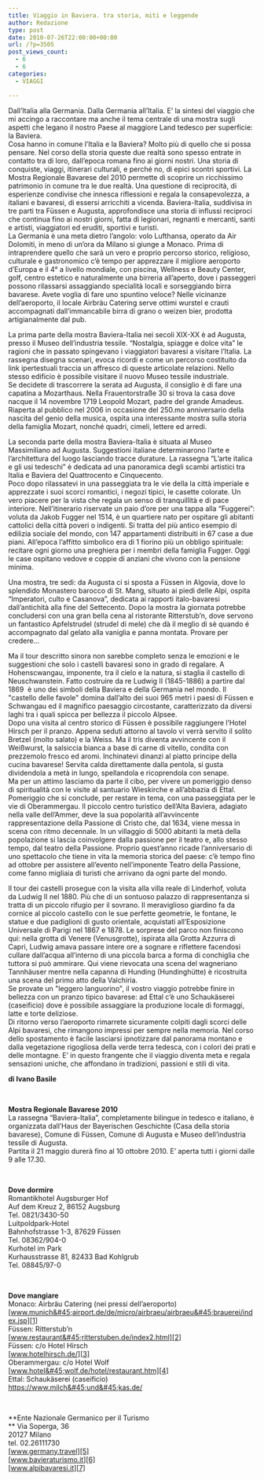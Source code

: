 ```yaml
---
title: Viaggio in Baviera. tra storia, miti e leggende
author: Redazione
type: post
date: 2010-07-26T22:00:00+00:00
url: /?p=3505
post_views_count:
  - 6
  - 6
categories:
  - VIAGGI

---
```

Dall&rsquo;Italia alla Germania. Dalla Germania all&rsquo;Italia. E&rsquo; la sintesi del viaggio che mi accingo a raccontare ma anche il tema centrale di una mostra sugli aspetti che legano il nostro Paese al maggiore Land tedesco per superficie: la Baviera.  
Cosa hanno in comune l&rsquo;Italia e la Baviera? Molto pi&ugrave; di quello che si possa pensare. Nel corso della storia queste due realt&agrave; sono spesso entrate in contatto tra di loro, dall&rsquo;epoca romana fino ai giorni nostri. Una storia di conquiste, viaggi, itinerari culturali, e perch&eacute; no, di epici scontri sportivi. La Mostra Regionale Bavarese del 2010 permette di scoprire un ricchissimo patrimonio in comune tra le due realt&agrave;. Una questione di reciprocit&agrave;, di esperienze condivise che innesca riflessioni e regala la consapevolezza, a italiani e bavaresi, di essersi arricchiti a vicenda. Baviera&#45;Italia, suddivisa in tre parti tra F&uuml;ssen e Augusta, approfondisce una storia di influssi reciproci che continua fino ai nostri giorni, fatta di legionari, regnanti e mercanti, santi e artisti, viaggiatori ed eruditi, sportivi e turisti.  
La Germania &egrave; una meta dietro l&#8217;angolo: volo Lufthansa, operato da Air Dolomiti, in meno di un&rsquo;ora da Milano si giunge a Monaco. Prima di intraprendere quello che sar&agrave; un vero e proprio percorso storico, religioso, culturale e gastronomico c&rsquo;&egrave; tempo per apprezzare il migliore aeroporto d&rsquo;Europa e il 4&deg; a livello mondiale, con piscina, Wellness e Beauty Center, golf, centro estetico e naturalmente una birreria all&#8217;aperto, dove i passeggeri possono rilassarsi assaggiando specialit&agrave; locali e sorseggiando birra bavarese. Avete voglia di fare uno spuntino veloce? Nelle vicinanze dell&#8217;aeroporto, il locale Airbr&auml;u Catering serve ottimi wurstel e crauti accompagnati dall&#8217;immancabile birra di grano o weizen bier, prodotta artigianalmente dal pub.

La prima parte della mostra Baviera&#45;Italia nei secoli XIX&#45;XX &egrave; ad Augusta, presso il Museo dell&rsquo;industria tessile. &ldquo;Nostalgia, spiagge e dolce vita&rdquo; le ragioni che in passato spingevano i viaggiatori bavaresi a visitare l&rsquo;Italia. La rassegna disegna scenari, evoca ricordi e come un percorso costituito da link ipertestuali traccia un affresco di queste articolate relazioni. Nello stesso edificio &egrave; possibile visitare il nuovo Museo tessile industriale.  
Se decidete di trascorrere la serata ad Augusta, il consiglio &egrave; di fare una capatina a Mozarthaus. Nella Frauentorstra&szlig;e 30 si trova la casa dove nacque il 14 novembre 1719 Leopold Mozart, padre del grande Amadeus. Riaperta al pubblico nel 2006 in occasione del 250.mo anniversario della nascita del genio della musica, ospita una interessante mostra sulla storia della famiglia Mozart, nonch&eacute; quadri, cimeli, lettere ed arredi.

La seconda parte della mostra Baviera&#45;Italia &egrave; situata al Museo Massimiliano ad Augusta. Suggestioni italiane determinarono l&rsquo;arte e l&rsquo;architettura del luogo lasciando tracce durature. La rassegna &ldquo;L&rsquo;arte italica e gli usi tedeschi&rdquo; &egrave; dedicata ad una panoramica degli scambi artistici tra Italia e Baviera del Quattrocento e Cinquecento.  
Poco dopo rilassatevi in una passeggiata tra le vie della la citt&agrave; imperiale e apprezzate i suoi scorci romantici, i negozi tipici, le casette colorate. Un vero piacere per la vista che regala un senso di tranquillit&agrave; e di pace interiore. Nell&#8217;itinerario riservate un paio d&#8217;ore per una tappa alla &ldquo;Fuggerei&rdquo;: voluta da Jakob Fugger nel 1514, &egrave; un quartiere nato per ospitare gli abitanti cattolici della citt&agrave; poveri o indigenti. Si tratta del pi&ugrave; antico esempio di edilizia sociale del mondo, con 147 appartamenti distribuiti in 67 case a due piani. All&rsquo;epoca l&#8217;affitto simbolico era di 1 fiorino pi&ugrave; un obbligo spirituale: recitare ogni giorno una preghiera per i membri della famiglia Fugger. Oggi le case ospitano vedove e coppie di anziani che vivono con la pensione minima.

Una mostra, tre sedi: da Augusta ci si sposta a F&uuml;ssen in Algovia, dove lo splendido Monastero barocco di St. Mang, situato ai piedi delle Alpi, ospita &ldquo;Imperatori, culto e Casanova&rdquo;, dedicata ai rapporti italo&#45;bavaresi dall&rsquo;antichit&agrave; alla fine del Settecento. Dopo la mostra la giornata potrebbe concludersi con una gran bella cena al ristorante Ritterstub&rsquo;n, dove servono un fantastico Apfelstrudel (strudel di mele) che d&agrave; il meglio di s&egrave; quando &eacute; accompagnato dal gelato alla vaniglia e panna montata. Provare per credere&#8230;

Ma il tour descritto sinora non sarebbe completo senza le emozioni e le suggestioni che solo i castelli bavaresi sono in grado di regalare. A Hohenscwangau, imponente, tra il cielo e la natura, si staglia il castello di Neuschwanstein. Fatto costruire da re Ludwig II (1845&#45;1886) a partire dal 1869&nbsp; &egrave; uno dei simboli della Baviera e della Germania nel mondo. Il "castello delle favole" domina dall&#8217;alto dei suoi 965 metri i paesi di F&uuml;ssen e Schwangau ed il magnifico paesaggio circostante, caratterizzato da diversi laghi tra i quali spicca per bellezza il piccolo Alpsee.  
Dopo una visita al centro storico di F&uuml;ssen &egrave; possibile raggiungere l&#8217;Hotel Hirsch per il pranzo. Appena seduti attorno al tavolo vi verr&agrave; servito il solito Bretzel (molto salato) e la Weiss. Ma il tris diventa avvincente con il Wei&szlig;wurst, la salsiccia bianca a base di carne di vitello, condita con prezzemolo fresco ed aromi. Inchinatevi dinanzi al piatto principe della cucina bavarese! Servita calda direttamente dalla pentola, si gusta dividendola a met&agrave; in lungo, spellandola e ricoprendola con senape.  
Ma per un attimo lasciamo da parte il cibo, per vivere un pomeriggio denso di spiritualit&agrave; con le visite al santuario Wieskirche e all&rsquo;abbazia di Ettal. Pomeriggio che si conclude, per restare in tema, con una passeggiata per le vie di Oberammergau. Il piccolo centro turistico dell&#8217;Alta Baviera, adagiato nella valle dell&#8217;Ammer, deve la sua popolarit&agrave; all&#8217;avvincente rappresentazione della Passione di Cristo che, dal 1634, viene messa in scena con ritmo decennale. In un villaggio di 5000 abitanti la met&agrave; della popolazione si lascia coinvolgere dalla passione per il teatro e, allo stesso tempo, dal teatro della Passione. Proprio quest&#8217;anno ricade l&#8217;anniversario di uno spettacolo che tiene in vita la memoria storica del paese: c&#8217;&egrave; tempo fino ad ottobre per assistere all&#8217;evento nell&#8217;imponente Teatro della Passione, come fanno migliaia di turisti che arrivano da ogni parte del mondo.

Il tour dei castelli prosegue con la visita alla villa reale di Linderhof, voluta da Ludwig II nel 1880. Pi&ugrave; che di un sontuoso palazzo di rappresentanza si tratta di un piccolo rifugio per il sovrano. Il meraviglioso giardino fa da cornice al piccolo castello con le sue perfette geometrie, le fontane, le statue e due padiglioni di gusto orientale, acquistati all&#8217;Esposizione Universale di Parigi nel 1867 e 1878. Le sorprese del parco non finiscono qui: nella grotta di Venere (Venusgrotte), ispirata alla Grotta Azzurra di Capri, Ludwig amava passare intere ore a sognare e riflettere facendosi cullare dall&#8217;acqua all&#8217;interno di una piccola barca a forma di conchiglia che tuttora si pu&ograve; ammirare. Qui viene rievocata una scena del wagneriano Tannh&auml;user mentre nella capanna di Hunding (Hundingh&uuml;tte) &egrave; ricostruita una scena del primo atto della Valchiria.  
Se provate un "leggero languorino", il vostro viaggio potrebbe finire in bellezza con un pranzo tipico bavarese: ad Ettal c&#8217;&egrave; uno Schauk&auml;serei (caseificio) dove &egrave; possibile assaggiare la produzione locale di formaggi, latte e torte deliziose.  
Di ritorno verso l&#8217;aeroporto rimarrete sicuramente colpiti dagli scorci delle Alpi bavaresi, che rimangono impressi per sempre nella memoria. Nel corso dello spostamento &egrave; facile lasciarsi ipnotizzare dal panorama montano e dalla vegetazione rigogliosa della verde terra tedesca, con i colori dei prati e delle montagne. E&rsquo; in questo frangente che il viaggio diventa meta e regala sensazioni uniche, che affondano in tradizioni, passioni e stili di vita.

**di Ivano Basile**

&nbsp;

**Mostra Regionale Bavarese 2010**  
La rassegna &ldquo;Baviera&#45;Italia&rdquo;, completamente bilingue in tedesco e italiano, &egrave; organizzata dall&#8217;Haus der Bayerischen Geschichte (Casa della storia bavarese), Comune di F&uuml;ssen, Comune di Augusta e Museo dell&rsquo;industria tessile di Augusta.  
Partita il 21 maggio durer&agrave; fino al 10 ottobre 2010. E&#8217; aperta tutti i giorni dalle 9 alle 17.30.

&nbsp;

**Dove dormire**  
Romantikhotel Augsburger Hof  
Auf dem Kreuz 2, 86152 Augsburg  
Tel. 0821/3430&#45;50  
Luitpoldpark&#45;Hotel  
Bahnhofstrasse 1&#45;3, 87629 F&uuml;ssen  
Tel. 08362/904&#45;0  
Kurhotel im Park  
Kurhausstrasse 81, 82433 Bad Kohlgrub  
Tel. 08845/97&#45;0

&nbsp;

**Dove mangiare**  
Monaco: Airbr&auml;u Catering (nei pressi dell&#8217;aeroporto)  
[www.munich&#45;airport.de/de/micro/airbraeu/airbraeu&#45;brauerei/index.jsp][1]  
F&uuml;ssen: Ritterstub&#8217;n  
[www.restaurant&#45;ritterstuben.de/index2.html][2]  
F&uuml;ssen: c/o Hotel Hirsch  
[www.hotelhirsch.de/][3]  
Oberammergau: c/o Hotel Wolf  
[www.hotel&#45;wolf.de/hotel/restaurant.htm][4]  
Ettal: Schauk&auml;serei (caseificio)  
<https://www.milch&#45;und&#45;kas.de/>

&nbsp;

**Ente Nazionale Germanico per il Turismo  
** Via Soperga, 36  
20127 Milano  
tel. 02.26111730  
[www.germany.travel][5]  
[www.bavieraturismo.it][6]  
[www.alpibavaresi.it][7]  
&nbsp;

&nbsp;

&nbsp;

 [1]: https://www.munich&#45;airport.de/de/micro/airbraeu/airbraeu&#45;brauerei/index.jsp
 [2]: https://www.restaurant&#45;ritterstuben.de/index2.html
 [3]: https://www.hotelhirsch.de/
 [4]: https://www.hotel&#45;wolf.de/hotel/restaurant.htm
 [5]: https://www.germany.travel
 [6]: https://www.bavieraturismo.it
 [7]: https://www.alpibavaresi.it